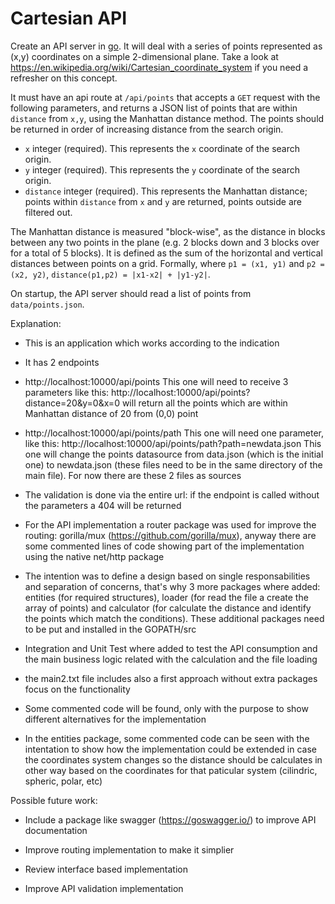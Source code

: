 Cartesian API
=============

Create an API server in [go](https://golang.org/). It will deal with a series of points represented as (x,y) coordinates on a simple 2-dimensional plane. Take a look at https://en.wikipedia.org/wiki/Cartesian_coordinate_system if you need a refresher on this concept.

It must have an api route at `/api/points` that accepts a `GET` request with the following parameters, and returns a JSON list of points that are within `distance` from `x,y`, using the Manhattan distance method. The points should be returned in order of increasing distance from the search origin.
- `x` integer (required). This represents the `x` coordinate of the search origin.
- `y` integer (required). This represents the `y` coordinate of the search origin.
- `distance` integer (required). This represents the Manhattan distance; points within `distance` from `x` and `y` are returned, points outside are filtered out.

The Manhattan distance is measured "block-wise", as the distance in blocks between any two points in the plane (e.g. 2 blocks down and 3 blocks over for a total of 5 blocks). It is defined as the sum of the horizontal and vertical distances between points on a grid. Formally, where `p1 = (x1, y1)` and `p2 = (x2, y2)`, `distance(p1,p2) = |x1-x2| + |y1-y2|`.

On startup, the API server should read a list of points from `data/points.json`.




Explanation:

* This is an application which works according to the indication

* It has 2 endpoints
 * http://localhost:10000/api/points
    This one will need to receive 3 parameters like this: http://localhost:10000/api/points?distance=20&y=0&x=0
      will return all the points which are within Manhattan distance of 20 from (0,0) point
 
 * http://localhost:10000/api/points/path
    This one will need one parameter, like this: http://localhost:10000/api/points/path?path=newdata.json
    This one will change the points datasource from data.json (which is the initial one) to newdata.json (these files need to be in the same directory of the main file). For now there are these 2 files as sources

* The validation is done via the entire url: if the endpoint is called without the parameters a 404 will be returned

* For the API implementation a router package was used for improve the routing: gorilla/mux (https://github.com/gorilla/mux), anyway there are some commented lines of code showing part of the implementation using the native net/http package

* The intention was to define a design based on single responsabilities and separation of concerns, that's why 3 more packages where added: entities (for required structures), loader (for read the file a create the array of points) and calculator (for calculate the distance and identify the points which match the conditions). These additional packages need to be put and installed in the GOPATH/src

* Integration and Unit Test where added to test the API consumption and the main business logic related with the calculation and the file loading

* the main2.txt file includes also a first approach without extra packages focus on the functionality

* Some commented code will be found, only with the purpose to show different alternatives for the implementation

* In the entities package, some commented code can be seen with the intentation to show how the implementation could be extended in case the coordinates system changes so the distance should be calculates in other way based on the coordinates for that paticular system (cilindric, spheric, polar, etc)


Possible future work:

* Include a package like swagger (https://goswagger.io/) to improve API documentation

* Improve routing implementation to make it simplier

* Review interface based implementation

* Improve API validation implementation
